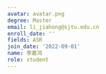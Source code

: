 ```yaml
---
avatar: avatar.png
degree: Master
email: li_jiahong@sjtu.edu.cn
enroll_date: ''
fields: ASR
join_date: '2022-09-01'
name: 李嘉鸿
role: student
---
```

